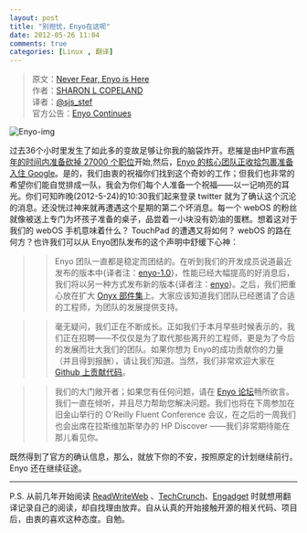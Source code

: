```yaml
---
layout: post
title: "别担忧，Enyo在这呢"
date: 2012-05-26 11:04
comments: true
categories: [Linux , 翻译]
---
```


>原文：[Never Fear, Enyo is Here](http://www.webosnation.com/never-fear-enyo-here)  
>作者：[SHARON L COPELAND](http://www.webosnation.com/author/sharon-l-copeland)  
>译者：[@sjs_stef](https://twitter.com/#!/sjs_stef)  
>官方公告：[Enyo Continues](http://blog.enyojs.com/post/23752115577/enyo-continues#notes)

![Enyo-img](http://cdn.webosnation.com/sites/webosnation.com/files/imagecache/large/postimages/380846/ENYO.jpg)  

过去36个小时里发生了如此多的变故足够让你我的脑袋炸开。悲摧是由HP宣布[两年的时间内准备砍掉 27000 个职位](http://www.webosnation.com/hps-q2-2012-earnings-call-beginning-major-company-restructuring-27000-jobs-be-lost)开始,然后，[Enyo 的核心团队正收拾包裹准备入住 Google](http://www.webosnation.com/enyo-team-rumored-have-quit-hp-moving-google-0)。是的，我们由衷的祝福你们找到这个奇妙的工作；但我们也非常的希望你们能自觉排成一队，我会为你们每个人准备一个祝福——以一记响亮的耳光。你们可知昨晚(2012-5-24)的10:30我们起来登录 twitter 就为了确认这个沉沦的消息。还没恍过神来就再遭遇这个星期的第二个坏消息。每一个 webOS 的粉丝就像被送上专门为坏孩子准备的桌子，品尝着一小块没有奶油的蛋糕。想着这对于我们的 webOS 手机意味着什么？ TouchPad 的遭遇又将如何？ webOS 的路在何方？也许我们可以从 Enyo团队发布的这个声明中舒缓下心神：  

>>Enyo 团队一直都是稳定而团结的。在听到我们的开发成员说道最近发布的版本中{译者注：[enyo-1.0](https://github.com/enyojs/enyo-1.0)}，性能已经大幅提高的好消息后，我们将以另一种方式发布新的版本{译者注：[enyo](https://github.com/enyojs/enyo)}。之后，我们把重心放在扩大 [Onyx 部件集](https://github.com/enyojs/onyx)上。大家应该知道我们团队已经邀请了合适的工程师，为团队的发展提供支持。  

>>毫无疑问，我们正在不断成长。正如我们于本月早些时候表示的，我们正在招聘——不仅仅是为了取代那些离开的工程师，更是为了今后的发展而壮大我们的团队。如果你想为 Enyo的成功贡献你的力量（并且得到报酬），请让我们知道。当然，我们非常欢迎大家在 [Github 上贡献代码](https://github.com/enyojs/enyo/fork)。  

>>我们的大门敞开者；如果您有任何问题，请在 [Enyo 论坛](http://forums.enyojs.com/)畅所欲言。我们一直在倾听，并且尽力帮助您解决问题。我们也将在下周参加在旧金山举行的  O’Reilly Fluent Conference 会议，在之后的一周我们也会出席在拉斯维加斯举办的 HP Discover ——我们非常期待能在那儿看见你。

既然得到了官方的确认信息，那么，就放下你的不安，按照原定的计划继续前行。Enyo 还在继续征途。  
<!-- more -->

---

P.S. 从前几年开始阅读 [ReadWriteWeb](http://www.readwriteweb.com/) 、[TechCrunch](http://www.techcrunch.com/)、[Engadget](http://www.engadget.com/) 时就想用翻译记录自己的阅读，却自找理由放弃。自从认真的开始接触开源的相关代码、项目后，由衷的喜欢这种态度。自勉。
